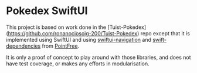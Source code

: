 # Pokedex SwiftUI

This project is based on work done in the [Tuist-Pokedex] (https://github.com/ronanociosoig-200/Tuist-Pokedex) repo except that it is implemented using SwiftUI and using [swiftui-navigation](https://github.com/pointfreeco/swiftui-navigation) and [swift-dependencies](https://github.com/pointfreeco/swift-dependencies) from [PointFree](https://www.pointfree.co/). 

It is only a proof of concept to play around with those libraries, and does not have test coverage, or makes any efforts in modularisation.  
